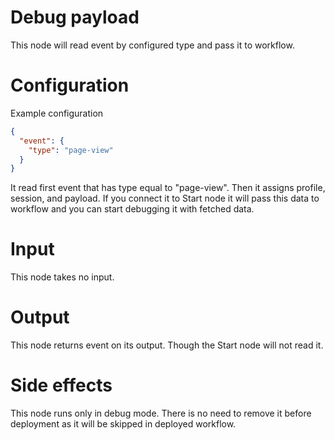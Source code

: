 # Debug payload

This node will read event by configured type and pass it to workflow.

# Configuration

Example configuration

```json
{
  "event": {
    "type": "page-view"
  }
}
```

It read first event that has type equal to "page-view". 
Then it assigns profile, session, and payload. If you connect it
to Start node it will pass this data to workflow and you can start debugging 
it with fetched data.

# Input

This node takes no input.

# Output

This node returns event on its output. Though the Start node will not read it.

# Side effects

This node runs only in debug mode. There is no need to remove it before 
deployment as it will be skipped in deployed workflow.  

